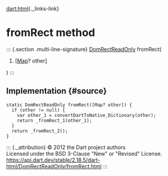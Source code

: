 [dart:html](../../dart-html/dart-html-library){._links-link}

fromRect method
===============

::: {.section .multi-line-signature}
[DomRectReadOnly](../domrectreadonly-class) fromRect(

1.  \[[Map](../../dart-core/map-class)? other\]

)
:::

Implementation {#source}
--------------

``` {.language-dart data-language="dart"}
static DomRectReadOnly fromRect([Map? other]) {
  if (other != null) {
    var other_1 = convertDartToNative_Dictionary(other);
    return _fromRect_1(other_1);
  }
  return _fromRect_2();
}
```

::: {._attribution}
© 2012 the Dart project authors\
Licensed under the BSD 3-Clause \"New\" or \"Revised\" License.\
<https://api.dart.dev/stable/2.18.5/dart-html/DomRectReadOnly/fromRect.html>
:::
